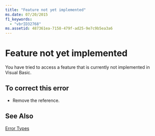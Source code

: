 ```yaml
---
title: "Feature not yet implemented"
ms.date: 07/20/2015
f1_keywords: 
  - "vbrID32768"
ms.assetid: 487361ea-7158-479f-ad25-9e7c9b5ea3a6
---
```

# Feature not yet implemented
You have tried to access a feature that is currently not implemented in Visual Basic.  
  
## To correct this error  
  
- Remove the reference.  
  
## See Also  
 [Error Types](../../visual-basic/programming-guide/language-features/error-types.md)  

